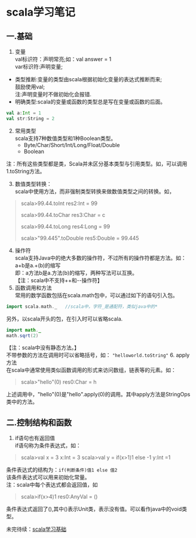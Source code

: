 # scala学习笔记
## 一.基础  
1. 变量  
val标识符：声明常亮;如：val answer = 1  
var标识符:声明变量;  
- 类型推断:变量的类型由scala根据初始化变量的表达式推断而来;  
  鼓励使用val;  
  注:声明变量时不做初始化会报错.  
- 明确类型:scala的变量或函数的类型总是写在变量或函数的后面。  
``` scala
val a:Int = 1
val str:String = 2
```
2. 常用类型  
scala支持7种数值类型和1种Boolean类型。  
	- Byte/Char/Short/Int/Long/Float/Double
	- Boolean  
	
注：所有这些类型都是类，Scala并未区分基本类型与引用类型。如，可以调用1.toString方法。    

3. 数值类型转换：   
scala中使用方法，而非强制类型转换来做数值类型之间的转换。如，  
>scala\>99.44.toInt
>res2:Int = 99
>
>scala\>99.44.toChar
>res3:Char = c
>
>scala\>99.44.toLong
>res4:Long = 99
>
>scala\>"99.445".toDouble
>res5:Double = 99.445

4. 操作符  
scala支持Java中的绝大多数的操作符，不过所有的操作符都是方法。如：  
a+b是a.+(b)的缩写  
即：a方法b是a.方法(b)的缩写，两种写法可以互换。  
【注：scala中不支持++和--操作符】
5. 函数调用和方法  
常用的数学函数包括在scala.math包中，可以通过如下的语句引入包。  
``` scala
import scala.math._   //scala中，字符_是通配符，类似java中的*
```
另外，以scala开头的包，在引入时可以省略scala.
``` java
import math._
math.sqrt(2)
```
【注：scala中没有静态方法。】  
不带参数的方法在调用时可以省略括号，如：
`"helloworld.toString"`
6. apply方法  
在scala中通常使用类似函数调用的形式来访问数组，链表等的元素。如：
>scala\>"hello"(0)
>res0:Char = h         

上述调用中，"hello"(0)是"hello".apply(0)的调用。其中apply方法是StringOps类中的方法。
## 二.控制结构和函数  
1. if语句也有返回值  
if语句称为条件表达式，如：  
>scala\>val x = 3
>x:Int = 3
>scala\>val y = if(x>1)1 else -1
>y:Int =1

条件表达式的结构为：`if(判断条件)值1 else 值2`  
该条件表达式可以用来初始化常量。   
注：scala中每个表达式都会返回值，如
>scala\>if(x>4)1
>res0:AnyVal = ()

条件表达式返回了(),其中()表示Unit类，表示没有值。可以看作java中的void类型。

未完待续：[scala学习基础](http://www.cnblogs.com/-crazysnail/p/3980024.html)
